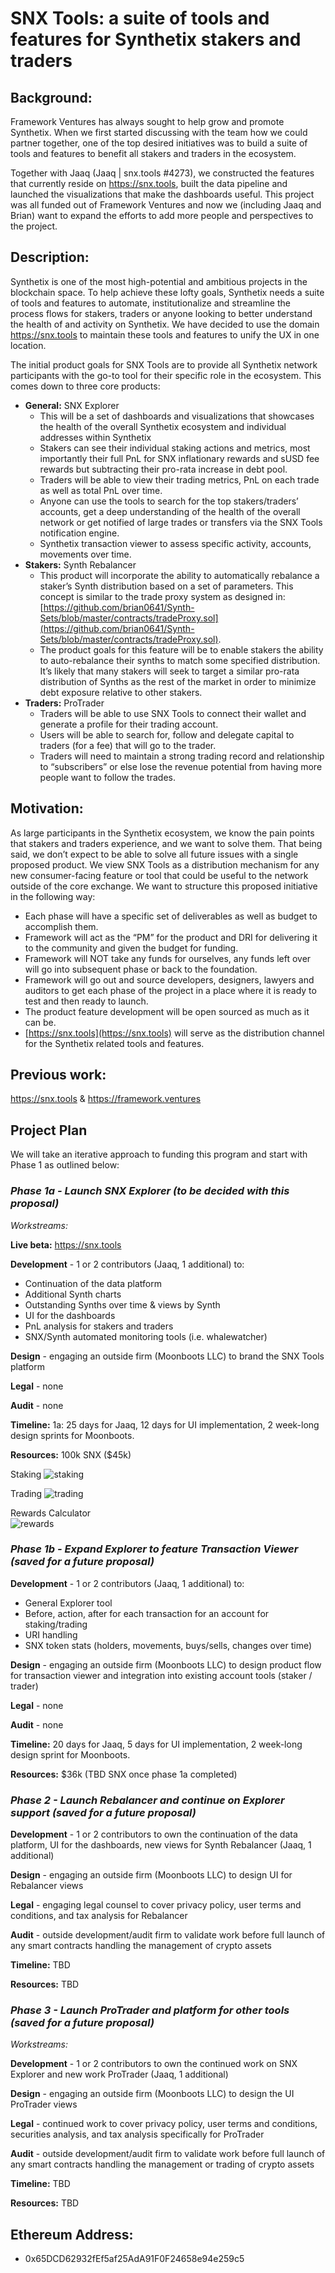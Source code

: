 # SNX Tools: a suite of tools and features for Synthetix stakers and traders

## Background:
Framework Ventures has always sought to help grow and promote Synthetix. When we first started discussing with the team how we could partner together, one of the top desired initiatives was to build a suite of tools and features to benefit all stakers and traders in the ecosystem.

Together with Jaaq (Jaaq | snx.tools
#4273), we constructed the features that currently reside on https://snx.tools, built the data pipeline and launched the visualizations that make the dashboards useful. This project was all funded out of Framework Ventures and now we (including Jaaq and Brian) want to expand the efforts to add more people and perspectives to the project.


## Description: 
Synthetix is one of the most high-potential and ambitious projects in the blockchain space. To help achieve these lofty goals, Synthetix needs a suite of tools and features to automate, institutionalize and streamline the process flows for stakers, traders or anyone looking to better understand the health of and activity on Synthetix. We have decided to use the domain https://snx.tools to maintain these tools and features to unify the UX in one location. 

The initial product goals for SNX Tools are to provide all Synthetix network participants with the go-to tool for their specific role in the ecosystem. This comes down to three core products:

*   **General:** SNX Explorer
    *   This will be a set of dashboards and visualizations that showcases the health of the overall Synthetix ecosystem and individual addresses within Synthetix
    *   Stakers can see their individual staking actions and metrics, most importantly their full PnL for SNX inflationary rewards and sUSD fee rewards but subtracting their pro-rata increase in debt pool.
    *   Traders will be able to view their trading metrics, PnL on each trade as well as total PnL over time.
    *   Anyone can use the tools to search for the top stakers/traders’ accounts, get a deep understanding of the health of the overall network or get notified of large trades or transfers via the SNX Tools notification engine.
    *   Synthetix transaction viewer to assess specific activity, accounts, movements over time.
*   **Stakers:** Synth Rebalancer
    *   This product will incorporate the ability to automatically rebalance a staker’s Synth distribution based on a set of parameters. This concept is similar to the trade proxy system as designed in: [https://github.com/brian0641/Synth-Sets/blob/master/contracts/tradeProxy.sol](https://github.com/brian0641/Synth-Sets/blob/master/contracts/tradeProxy.sol). 
    *   The product goals for this feature will be to enable stakers the ability to auto-rebalance their synths to match some specified distribution. It’s likely that many stakers will seek to target a similar pro-rata distribution of Synths as the rest of the market in order to minimize debt exposure relative to other stakers. 
*   **Traders:** ProTrader
    *   Traders will be able to use SNX Tools to connect their wallet and generate a profile for their trading account.
    *   Users will be able to search for, follow and delegate capital to traders (for a fee) that will go to the trader. 
    *   Traders will need to maintain a strong trading record and relationship to “subscribers” or else lose the revenue potential from having more people want to follow the trades.

## Motivation: 
As large participants in the Synthetix ecosystem, we know the pain points that stakers and traders experience, and we want to solve them. That being said, we don’t expect to be able to solve all future issues with a single proposed product. We view SNX Tools as a distribution mechanism for any new consumer-facing feature or tool that could be useful to the network outside of the core exchange. We want to structure this proposed initiative in the following way:

*   Each phase will have a specific set of deliverables as well as budget to accomplish them.
*   Framework will act as the “PM” for the product and DRI for delivering it to the community and given the budget for funding.
*   Framework will NOT take any funds for ourselves, any funds left over will go into subsequent phase or back to the foundation.
*   Framework will go out and source developers, designers, lawyers and auditors to get each phase of the project in a place where it is ready to test and then ready to launch.
*   The product feature development will be open sourced as much as it can be.
*   [https://snx.tools](https://snx.tools) will serve as the distribution channel for the Synthetix related tools and features.

## Previous work:
https://snx.tools & https://framework.ventures

## Project Plan

We will take an iterative approach to funding this program and start with Phase 1 as outlined below:

### _Phase 1a - Launch SNX Explorer (to be decided with this proposal)_

_Workstreams:_

**Live beta:** https://snx.tools

**Development** - 1 or 2 contributors (Jaaq, 1 additional) to:



*   Continuation of the data platform 
*   Additional Synth charts 
*   Outstanding Synths over time & views by Synth
*   UI for the dashboards 
*   PnL analysis for stakers and traders
*   SNX/Synth automated monitoring tools (i.e. whalewatcher)

**Design** - engaging an outside firm (Moonboots LLC) to brand the SNX Tools platform

**Legal** - none

**Audit** - none

**Timeline:** 1a: 25 days for Jaaq, 12 days for UI implementation, 2 week-long design sprints for Moonboots.

**Resources:** 100k SNX ($45k)

Staking
![staking](images/staking.png?raw=true)

Trading
![trading](images/trading.png?raw=true)

Rewards Calculator\
![rewards](images/rewards.png?raw=true)


### _Phase 1b - Expand Explorer to feature Transaction Viewer (saved for a future proposal)_

**Development** - 1 or 2 contributors (Jaaq, 1 additional) to:



*   General Explorer tool
*   Before, action, after for each transaction for an account for staking/trading
*   URI handling
*   SNX token stats (holders, movements, buys/sells, changes over time)

**Design** - engaging an outside firm (Moonboots LLC) to design product flow for transaction viewer and integration into existing account tools (staker / trader)

**Legal** - none

**Audit** - none

**Timeline:** 20 days for Jaaq, 5 days for UI implementation, 2 week-long design sprint for Moonboots.

**Resources:** $36k (TBD SNX once phase 1a completed)

### _Phase 2 - Launch Rebalancer and continue on Explorer support (saved for a future proposal)_

**Development** - 1 or 2 contributors to own the continuation of the data platform, UI for the dashboards, new views for Synth Rebalancer (Jaaq, 1 additional)

**Design** - engaging an outside firm (Moonboots LLC) to design UI for Rebalancer views

**Legal** - engaging legal counsel to cover privacy policy, user terms and conditions, and tax analysis for Rebalancer

**Audit** - outside development/audit firm to validate work before full launch of any smart contracts handling the management of crypto assets

**Timeline:** TBD

**Resources:** TBD

### _Phase 3 - Launch ProTrader and platform for other tools (saved for a future proposal)_

_Workstreams:_

**Development** - 1 or 2 contributors to own the continued work on SNX Explorer and new work ProTrader (Jaaq, 1 additional)

**Design** - engaging an outside firm (Moonboots LLC) to design the UI ProTrader views

**Legal** - continued work to cover privacy policy, user terms and conditions, securities analysis, and tax analysis specifically for ProTrader

**Audit** - outside development/audit firm to validate work before full launch of any smart contracts handling the management or trading of crypto assets

**Timeline:** TBD

**Resources:** TBD


## Ethereum Address: 
- 0x65DCD62932fEf5af25AdA91F0F24658e94e259c5

